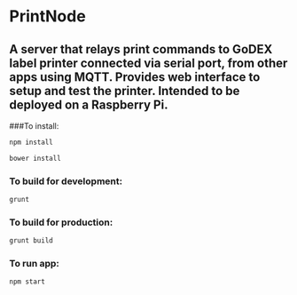 # PrintNode

A server that relays print commands to GoDEX label printer connected via serial port, from other apps using MQTT. Provides web interface to setup and test the printer. Intended to be deployed on a Raspberry Pi.
---
###To install:
```sh
npm install

bower install
```

### To build for development:
```sh
grunt
```

### To build for production:
```sh
grunt build
```

### To run app:
```sh
npm start
```
